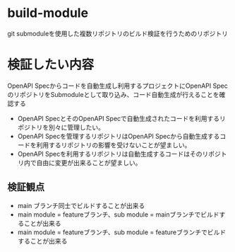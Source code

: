 # build-module
git submoduleを使用した複数リポジトリのビルド検証を行うためのリポジトリ

# 検証したい内容
OpenAPI Specからコードを自動生成し利用するプロジェクトにOpenAPI SpecのリポジトリをSubmoduleとして取り込み、コード自動生成が行えることを確認する
- OpenAPI SpecとそのOpenAPI Specで自動生成されたコードを利用するリポジトリを別々に管理したい。
- OpenAPI Specを管理するリポジトリはOpenAPI Specから自動生成するコードを利用するリポジトリの影響を受けないことが望ましい。
- OpenAPI Specを利用するリポジトリは自動生成するコードはそのリポジトリ内で自由に変更が出来ることが望ましい。

## 検証観点

- main ブランチ同士でビルドすることが出来る
- main module = featureブランチ、sub module = mainブランチでビルドすることが出来る
- main module = featureブランチ、sub module = featureブランチでビルドすることが出来る
